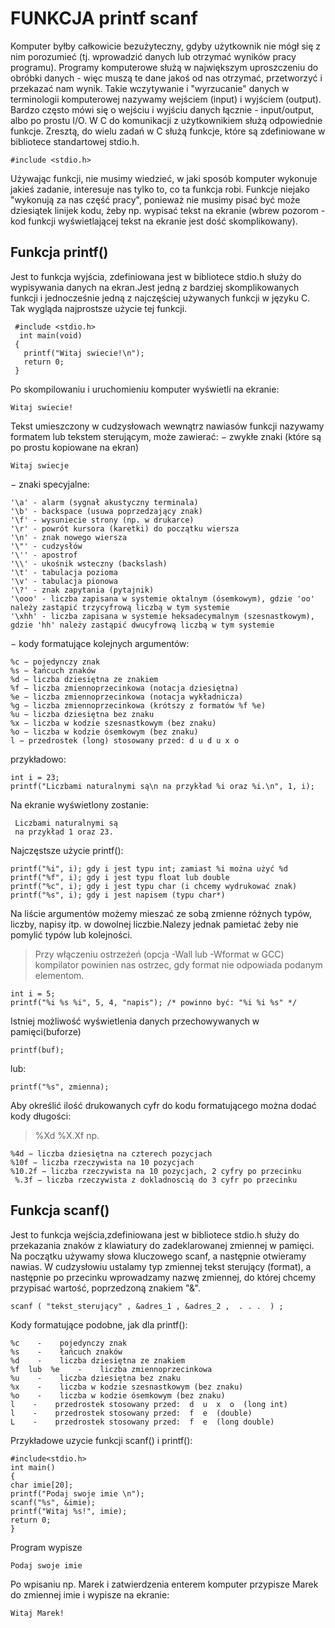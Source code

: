 FUNKCJA printf scanf
===================
Komputer byłby całkowicie bezużyteczny, gdyby użytkownik nie mógł się z nim porozumieć (tj. wprowadzić danych lub otrzymać wyników pracy programu). Programy komputerowe służą w największym uproszczeniu do obróbki danych - więc muszą te dane jakoś od nas otrzymać, przetworzyć i przekazać nam wynik.
Takie wczytywanie i "wyrzucanie" danych w terminologii komputerowej nazywamy wejściem (input) i wyjściem (output). Bardzo często mówi się o wejściu i wyjściu danych łącznie - input/output, albo po prostu I/O.
W C do komunikacji z użytkownikiem służą odpowiednie funkcje. Zresztą, do wielu zadań w C służą funkcje, które są zdefiniowane w bibliotece standartowej stdio.h. 

    #include <stdio.h>

Używając funkcji, nie musimy wiedzieć, w jaki sposób komputer wykonuje jakieś zadanie, interesuje nas tylko to, co ta funkcja robi. Funkcje niejako "wykonują za nas część pracy", ponieważ nie musimy pisać być może dziesiątek linijek kodu, żeby np. wypisać tekst na ekranie (wbrew pozorom - kod funkcji wyświetlającej tekst na ekranie jest dość skomplikowany).
## Funkcja printf()
Jest to funkcja wyjścia, zdefiniowana jest w bibliotece stdio.h służy do wypisywania danych na ekran.Jest jedną z bardziej skomplikowanych funkcji i jednocześnie jedną z  najczęściej używanych funkcji w języku C.
 Tak wygląda najprostsze użycie tej funkcji.
 
     #include <stdio.h>
      int main(void)
     {
       printf("Witaj swiecie!\n");
       return 0;
     }
Po skompilowaniu i uruchomieniu komputer wyświetli na ekranie:
    
    Witaj swiecie!
 Tekst umieszczony w cudzysłowach wewnątrz nawiasów funkcji nazywamy formatem lub tekstem sterującym, może zawierać:
− zwykłe znaki (które są po prostu kopiowane na ekran)
    
    Witaj swiecje
− znaki specyjalne:
    
    '\a' - alarm (sygnał akustyczny terminala)
    '\b' - backspace (usuwa poprzedzający znak)
    '\f' - wysuniecie strony (np. w drukarce)
    '\r' - powrót kursora (karetki) do początku wiersza
    '\n' - znak nowego wiersza
    '\"' - cudzysłów
    '\'' - apostrof
    '\\' - ukośnik wsteczny (backslash)
    '\t' - tabulacja pozioma
    '\v' - tabulacja pionowa
    '\?' - znak zapytania (pytajnik)
    '\ooo' - liczba zapisana w systemie oktalnym (ósemkowym), gdzie 'oo' należy zastąpić trzycyfrową liczbą w tym systemie
    '\xhh' - liczba zapisana w systemie heksadecymalnym (szesnastkowym), gdzie 'hh' należy zastąpić dwucyfrową liczbą w tym systemie

− kody formatujące kolejnych argumentów:

    %c − pojedynczy znak
    %s − łańcuch znaków
    %d − liczba dziesiętna ze znakiem
    %f − liczba zmiennoprzecinkowa (notacja dziesiętna)
    %e − liczba zmiennoprzecinkowa (notacja wykładnicza)
    %g − liczba zmiennoprzecinkowa (krótszy z formatów %f %e)
    %u − liczba dziesiętna bez znaku
    %x − liczba w kodzie szesnastkowym (bez znaku)
    %o − liczba w kodzie ósemkowym (bez znaku)
    l − przedrostek (long) stosowany przed: d u d u x o
 
przykładowo:
    
    int i = 23;
    printf("Liczbami naturalnymi są\n na przykład %i oraz %i.\n", 1, i);
 Na ekranie wyświetlony zostanie:
 
     Liczbami naturalnymi są 
     na przykład 1 oraz 23.
Najczęstsze użycie printf():
    
    printf("%i", i); gdy i jest typu int; zamiast %i można użyć %d
    printf("%f", i); gdy i jest typu float lub double
    printf("%c", i); gdy i jest typu char (i chcemy wydrukować znak)
    printf("%s", i); gdy i jest napisem (typu char*)
Na liście argumentów możemy mieszać ze sobą zmienne różnych typów, liczby, napisy itp. w dowolnej liczbie.Nalezy jednak pamietać żeby nie pomylić typów lub kolejności.
>Przy włączeniu ostrzeżeń (opcja -Wall lub -Wformat w GCC) kompilator powinien nas ostrzec, gdy format nie odpowiada podanym elementom.
    
    int i = 5;
    printf("%i %s %i", 5, 4, "napis"); /* powinno być: "%i %i %s" */
Istniej możliwość wyświetlenia danych przechowywanych w pamięci(buforze)
    
    printf(buf);
lub:
 
    printf("%s", zmienna);
Aby określić ilość drukowanych cyfr do kodu formatującego można
dodać kody długości:
>%Xd %X.Xf np.

    %4d − liczba dziesiętna na czterech pozycjach
    %10f − liczba rzeczywista na 10 pozycjach
    %10.2f − liczba rzeczywista na 10 pozycjach, 2 cyfry po przecinku
     %.3f − liczba rzeczywista z dokladnoscią do 3 cyfr po przecinku 

## Funkcja scanf()
Jest to funkcja wejścia,zdefiniowana jest w bibliotece stdio.h służy do przekazania znaków z klawiatury do  zadeklarowanej zmiennej w pamięci.
Na początku używamy słowa kluczowego scanf,  a następnie otwieramy nawias. W cudzysłowiu ustalamy typ zmiennej tekst sterujący (format), a następnie po przecinku wprowadzamy nazwę zmiennej, do której chcemy przypisać wartość, poprzedzoną znakiem "&".

    scanf ( "tekst_sterujący" , &adres_1 , &adres_2 ,  . . .  ) ;
Kody formatujące podobne, jak dla printf():

    %c    -    pojedynczy znak
    %s    -    łańcuch znaków
    %d    -    liczba dziesiętna ze znakiem
    %f  lub  %e    -    liczba zmiennoprzecinkowa
    %u    -    liczba dziesiętna bez znaku
    %x    -    liczba w kodzie szesnastkowym (bez znaku)
    %o    -    liczba w kodzie ósemkowym (bez znaku)
    l    -    przedrostek stosowany przed:  d  u  x  o  (long int)
    l    -    przedrostek stosowany przed:  f  e  (double)
    L    -    przedrostek stosowany przed:  f  e  (long double)
 Przykładowe uzycie funkcji scanf() i printf():
    
    #include<stdio.h>                             
    int main()                                        
    {
    char imie[20];
    printf("Podaj swoje imie \n");     
    scanf("%s", &imie);                       
    printf("Witaj %s!", imie);               
    return 0;
    } 
Program wypisze

    Podaj swoje imie
Po wpisaniu np. Marek i zatwierdzenia enterem komputer przypisze Marek do zmiennej imie i wypisze na ekranie:

    Witaj Marek!

